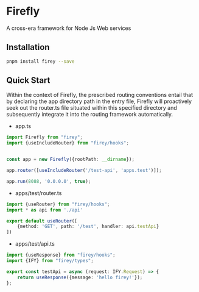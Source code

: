 # Firefly

A cross-era framework for Node Js Web services

## Installation

```bash
pnpm install firey --save
```

## Quick Start

Within the context of Firefly, the prescribed routing conventions entail that by declaring the app directory path in the
entry file, Firefly will proactively seek out the router.ts file situated within this specified directory and
subsequently integrate it into the routing framework automatically.

- app.ts

```ts
import Firefly from "firey";
import {useIncludeRouter} from "firey/hooks";


const app = new Firefly({rootPath: __dirname});

app.router([useIncludeRouter('/test-api', 'apps.test')]);

app.run(8088, '0.0.0.0', true);
```

- apps/test/router.ts

```ts
import {useRouter} from "firey/hooks";
import * as api from './api'

export default useRouter([
    {method: 'GET', path: '/test', handler: api.testApi}
])
```

- apps/test/api.ts

```ts
import {useResponse} from "firey/hooks";
import {IFY} from "firey/types";

export const testApi = async (request: IFY.Request) => {
    return useResponse({message: 'hello firey!'});
};
```
